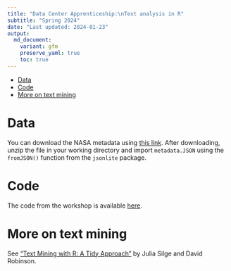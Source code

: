 ```yaml
---
title: "Data Center Apprenticeship:\nText analysis in R"
subtitle: "Spring 2024" 
date: "Last updated: 2024-01-23"
output:
  md_document:
    variant: gfm
    preserve_yaml: true
    toc: true
---
```


- [Data](#data)
- [Code](#code)
- [More on text mining](#more-on-text-mining)

# Data

You can download the NASA metadata using [this
link](https://raw.githubusercontent.com/ucrdatacenter/projects/main/apprenticeship/10_text/NASAmetadata.zip).
After downloading, unzip the file in your working directory and import
`metadata.JSON` using the `fromJSON()` function from the `jsonlite`
package.

# Code

The code from the workshop is available
[here](https://github.com/ucrdatacenter/projects/blob/main/apprenticeship/10_text/text_code.R).

# More on text mining

See [“Text Mining with R: A Tidy
Approach”](https://www.tidytextmining.com/) by Julia Silge and David
Robinson.
